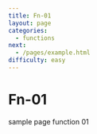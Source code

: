 ```yaml
---
title: Fn-01
layout: page
categories:
  - functions
next:
  - /pages/example.html
difficulty: easy
---
```


# Fn-01

sample page function 01

